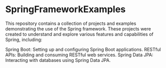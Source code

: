 			
# SpringFrameworkExamples

This repository contains a collection of projects and examples demonstrating the use of the Spring framework. These projects were created to understand and explore various features and capabilities of Spring, including:

Spring Boot: Setting up and configuring Spring Boot applications.
RESTful APIs: Building and consuming RESTful web services.
Spring Data JPA: Interacting with databases using Spring Data JPA.
